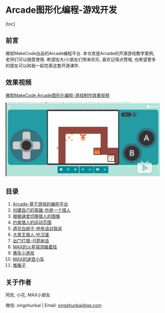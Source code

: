 # Arcade图形化编程-游戏开发

[toc]

## 前言
微软MakeCode出品的Arcade编程平台.
本仓库是Arcade的开源游戏教学案例, 老师们可以随意使用. 希望给大/小朋友们带来欢乐, 喜欢记得点赞哦, 也希望更多的朋友可以和我一起完善这套开源课件.

## 效果视频

[微软MakeCode Arcade图形化编程-游戏制作效果视频](https://www.bilibili.com/video/av82551127)

![](./image/推箱子-截图.png)



## 目录

1. [Arcade-基于游戏的编程平台](1.Arcade-基于游戏的编程平台/Arcade-基于游戏的编程平台.md)
3. [创建自己的英雄-你是一个猎人](3.创建自己的英雄-你是一个猎人/创建自己的英雄-你是一个猎人.md)
4. [根据速度切换猎人的图像](4.根据速度切换猎人的图像/根据速度切换猎人的图像.md)
5. [约束猎人的运动范围](5.约束猎人的运动范围/约束猎人的运动范围.md)
6. [遇见白胡子-他有话对我说](6.遇见白胡子-他有话对我说/遇见白胡子-他有话对我说.md)
7. [大胃王猎人-吃汉堡](7.大胃王猎人-吃汉堡/大胃王猎人-吃汉堡.md)
8. [出门打猎-弓箭射击](8.出门打猎-弓箭射击/出门打猎-弓箭射击.md)
9. [MAX的火星探测器着陆](9.MAX的火星探测器着陆/MAX的火星探测器着陆.md)
10. [赛车小游戏](10.赛车小游戏/赛车小游戏.md)
11. [MAX的迷宫小车](11.MAX的迷宫小车/MAX的迷宫小车.md)
12. [推箱子](12.推箱子/推箱子.md)



## 关于作者

阿凯, 小花, MAX小朋友

微信: xingshunkai | Email: xingshunkai@qq.com

